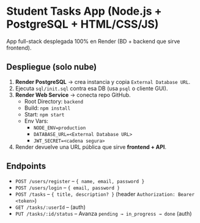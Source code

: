 # Student Tasks App (Node.js + PostgreSQL + HTML/CSS/JS)

App full-stack desplegada 100% en Render (BD + backend que sirve frontend).

## Despliegue (solo nube)

1. **Render PostgreSQL** → crea instancia y copia `External Database URL`.
2. Ejecuta `sql/init.sql` contra esa DB (usa `psql` o cliente GUI).
3. **Render Web Service** → conecta repo GitHub.
   - Root Directory: `backend`
   - Build: `npm install`
   - Start: `npm start`
   - Env Vars:
     - `NODE_ENV=production`
     - `DATABASE_URL=<External Database URL>`
     - `JWT_SECRET=<cadena segura>`
4. Render devuelve una URL pública que sirve **frontend + API**.

## Endpoints

- `POST /users/register` – `{ name, email, password }`
- `POST /users/login` – `{ email, password }`
- `POST /tasks` – `{ title, description? }` (header `Authorization: Bearer <token>`)
- `GET /tasks/:userId` – (auth)
- `PUT /tasks/:id/status` – Avanza `pending → in_progress → done` (auth)

